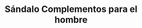 ---
title: "Sándalo Complementos para el hombre"
url: /durango/sandalo-complementos-para-el-hombre/
shop: Andenken
---